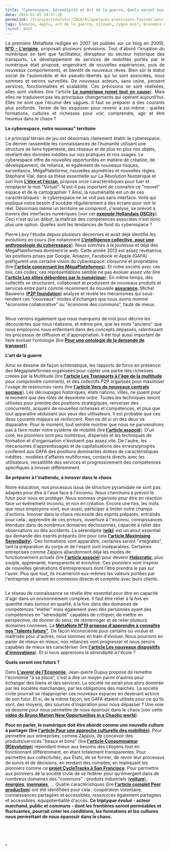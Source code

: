 ```yaml
---
title: "Cyberespace, Sérendipité et Art de la guerre, Quels seront nos futurs ?"
date: 2014-01-05 14:57:28
permalink: /transportsdufutur/2014/01/quelques-previsions-fausses-pour-2014.html
tags: [Amazon, Apple, art de la guerre, citoyen, cygne noir, économie de l'expérience, économie fonctionnalité, google, holoptisme, innovation, intelligence collective, open innovation]
layout: post
---
```


<p style="text-align: justify">La première MétaNote rédigée en 2007 (et publiée sur ce blog en 2009), <a href="https://gabrielplassat.github.io/transportsdufutur/2009/11/le-passage-de-lobjet-vehicule-aux-services-de-mobilite-une-chance.html" target="_blank"><strong>N°0 - L'origine</strong></a>, proposait plusieurs prévisions. Tout d'abord l'irruption du numérique en tant que facilitateur, disrupteur du secteur historique des transports. Le développement de services de mobilités portés par le numérique était proposé, engendrant de nouvelles expériences, puis de nouveaux comportements, et bientôt de nouveaux rêves. Bien sûr le statut social de l'automobile et les pseudo-libertés qui lui sont associées, nous sommes et serons surveillés. De nouveaux acteurs, sans usine, pensent services, fonctionnalités et scalabilité. Ces prévisions se sont réalisées, elles sont visibles (lire l'article <a href="http://www.ionis-group.com/actualites/gilles-babinet" target="_blank"><strong>Le numérique remet tout en cause</strong></a>). Mais elles ne traduisent pas les principaux changements qui opérent aujourd'hui. Elles ne sont que l'écume des vagues. Il faut se préparer à des courants plus profonds. Tenter de les esquisser pour revenir à soi-même : quelles formations, cultures et richesses pour voir, comprendre, agir et être heureux dans le chaos ?</p> <p style="text-align: justify"></p>  <!--more-->  <p style="text-align: justify"><strong>Le cyberespace, notre nouveau" territoire</strong></p> <p style=""text-align: justify"">Le principal terrain de jeu est désormais clairement établi: le cyberespace. Ce dernier rassemble les connaissances de l'humanité utilisant une structure de liens hypertexte, des réseaux et de plus en plus nos objets, révélant des données inédites sur nos pratiques et nos usages. Le cyberespace offre de nouvelles opportunités en matière de création, de développement, de reliance, et également de nouveaux risques, surveillance, MégaPlateforme, nouvelles asymétries et nouvelles règles. Stéphane Vial, dans sa thèse essentielle sur La Révolution Numérique et son livre <a href="https://gabrielplassat.github.io/transportsdufutur/2013/09/la-these-de-stephane-vial-rassemble-des-points-essentiels-a-connaitre-concernant-la-revolution-numerique-la-metanote.html"" target=""_blank""><strong>L'être et l'écran</strong></a>, propose onze caractéristiques pour tuer et remplacer le mot "Virtuel". N'est-il pas important de connaître ce "nouvel" espace et de le cartographier ? Ainsi, la nouménalité est un de ces caractéristiques : le cyberespace ne se voit pas sans interface. Voilà qui explique notre besoin d'accéder régulièrement à des écrans pour voir le réel. Désormais même un territoire se comprend, s'analyse, se prévoit à travers des interfaces numériques (voir cet <a href=""http://oscity.nl/story/?theme=commons&center=574059,6838129&zoom=9"" target=""_blank""><strong>exemple Hollandais OSCity</strong></a>). Ceci n'est qu'un début, la maîtrise des compétences associées n'est donc plus une option. Quelles sont les tendances de fond du cyberespace ?</p> <p style=""text-align: justify"">Pierre Lévy l'étudie depuis plusieurs décennies et avait déjà identifié les évolutions en cours (lire notamment <a href=""http://www.amazon.fr/LIntelligence-collective-Pour-anthropologie-cyberspace/dp/2707126934"" target=""_blank""><strong>L'intelligence collective, pour une anthropologie du cyberespace</strong></a>). Nous sommes à la jeunesse et déjà des MégaPlateformes dominent le web. Cette année 2013 est assez révélatrice, les positions prises par Google, Amazon, Facebook et Apple (GAFA) préfigurent une certaine vision du cyberespace: cloisonné et propriétaire (lire <a href=""http://www.buzzfeed.com/jwherrman/the-year-the-platforms-ruled-the-internet"" target=""_blank""><strong>l'article concernant les MégaPlateformes</strong></a>). Et notre société avec ces lois, ces codes, ces représentations semble ne pas évoluer assez vite (lire <a href=""http://www.lemonde.fr/technologies/article/2013/12/26/les-elites-debordees-par-le-numerique_4340397_651865.html"" target=""_blank""><strong>l'article Les élites débordées par le numérique</strong></a>). En même temps, des collectifs se structurent, collaborent et produisent de nouveaux produits et services entre pairs comme récemment de nouvelle <strong><a href=""http://www.fastcoexist.com/3021024/a-social-network-for-insurance-that-cuts-costs-and-reduces-fraud"" target=""_blank"">assurance</a>. </strong>Michel Bauwens (<a href=""http://p2pfoundation.net/"" target=""_blank""><strong>P2P foundation</strong></a>) analyse et révèle les mécanismes qui sous-tendent ces "nouveaux" modes d'échanges que nous avons nommé "économie collaborative" ou "économie des communs", faute de mieux.</p> <p style=""text-align: justify""><a class=""asset-img-link"" href="https://gabrielplassat.github.io/transportsdufutur/wp-content/uploads/sites/6/old/6a0120a66d2ad4970b01a3fbb48742970b-pi.jpg""><img alt=""P2PBusinessVisualization1"" border=""0"" class=""asset  asset-image at-xid-6a0120a66d2ad4970b01a3fbb48742970b image-full img-responsive"" src=""/wp-content/uploads/sites/6/old/6a0120a66d2ad4970b01a3fbb48742970b-800wi.jpg"" title=""P2PBusinessVisualization1"" /></a></p> <p style=""text-align: justify"">Nous verrons également que nous manquons de mot pour décrire les découvertes que nous réalisons, et même pire, que les mots "anciens" que nous employons nous enferment dans des concepts dépassés, ralentissant les processus de diffusion et d'appropriation. Il est tout aussi important de faire évoluer l'ontologie (lire <a href="https://gabrielplassat.github.io/transportsdufutur/2013/10/metanote-18-pour-une-ontologie-de-la-demandes-de-transport.html"" target=""_blank""><strong>Pour une ontologie de la demande de transport</strong></a>).</p> <p style=""text-align: justify""><strong>L'art de la guerre</strong></p> <p style=""text-align: justify"">Ainsi se dessine de façon schématique, les rapports de force en présence: des Mégaplateformes organisées pour capter une partie des richesses créées par la Multitude (lire <a href="https://gabrielplassat.github.io/transportsdufutur/2013/02/les-transports-a-lage-de-la-multitude.html"" target=""_blank""><strong>l'article Les Transports à l'âge de la multitude</strong></a> pour comprendre comment), et des collectifs P2P organisés pour maximiser l'usage de ressources rares (lire <a href="https://gabrielplassat.github.io/transportsdufutur/2013/05/inventons-de-nouveaux-contrats-sociaux-entre-les-citoyens-et-la-collectivite-pour-exploiter-nos-53-s.html"" target=""_blank""><strong>l'article Vers de nouveaux contrats sociaux</strong></a>). Les découpages historiques, états nations, villes, ne jouent pour le moment que des rôles de deuxième ordre. Toutes les techniques seront utilisées pour prendre des positions stratégiques, renverser des concurrents, acquérir de nouvelles richesses et compétences, et plus que tout apparaître séduisant aux yeux des utilisateurs. Il est probable que ces deux courants majeurs se renforcent. Rien ne dit si un des deux va disparaître. Pour le moment, tout semble montrer que nous ne parviendrons pas à faire muter notre système de mobilité (lire <a href="https://gabrielplassat.github.io/transportsdufutur/2013/10/nous-echouerons-probablement-a-faire-muter-notre-systeme-de-mobilite.html"" target=""_blank""><strong>l'article associé</strong></a>). D'un coté, les pionniers sont peu nombreux, dispersés et les techniques de formation et d'organisation n'évoluent pas assez vite. De l'autre, les mécanismes d'apprentissages et de capitalisations des erreurs/progrès confèrent aux GAFA des positions dominantes dotées de caractéristiques inédites : modèles d'affaires multiformes, contacts directs avec les utilisateurs, versalitilité des services et progressivement des compétences spécifiques à innover différemment.</p> <p style=""text-align: justify""><strong>Se préparer à l'inattendu, à innover dans le chaos</strong></p> <p style=""text-align: justify"">Notre éducation, nos processus issus de structure pyramidale ne sont pas adaptés pour être à l'aise face à l'inconnu. Nous cherchons à prévoir le futur pour nous en protéger. Nous sommes organisés pour être en réaction face un évènement inconnu, et non en création. Encore une fois, les mots que nous employons vont, eux-aussi, participer à limiter notre champs d'actions. Innover dans le chaos nécessite des esprits préparés, entraînés pour cela : apprendre de ces erreurs, ouverture à l'inconnu, connaissances étendues dans de nombreux domaines décloisonnés, capacité à relier des observations ou des accidents. La sérendipité (<a href=""http://fr.wikipedia.org/wiki/Serendipite"" target=""_blank""><strong>wiki</strong></a>) est un atout essentiel qui demande des esprits préparés (lire pour cela <a href=""http://www.cleanlanguage.co.uk/articles/articles/224/1/Maximising-Serendipity/Page1.html"" target=""_blank""><strong>l'article Maximising Serendipity</strong></a>). Des formations vont apparaître, certaines seront "intégrales", tant la préparation du corps et de l'esprit sont inséparables. Certaines entreprises comme Zappos abandonnent déjà les modes de fonctionnement actuels (lire <a href=""http://qz.com/161210/zappos-is-going-holacratic-no-job-titles-no-managers-no-hierarchy/#/h/37693,1/"" target=""_blank""><strong>l'article associé</strong></a>) pour devenir <a href="https://gabrielplassat.github.io/transportsdufutur/wp-content/uploads/sites/6/2014/01/Holacratie.pdf"" target=""_blank""><strong>Holocratic</strong></a>, plus souple, apprenante, transparente et évolutive. Ces pionniers vont inspirer de nouvelles générations d'entrepreneurs dont l'être prendra le pas sur l'avoir. Plus que tout, ils incarneront eux-mêmes les valeurs portées par l'entreprise et seront en connexion directe et complète avec leurs clients. </p> <p style=""text-align: justify""><a class=""asset-img-link"" href="https://gabrielplassat.github.io/transportsdufutur/wp-content/uploads/sites/6/old/6a0120a66d2ad4970b01a51033b2a3970c-pi.png""><img alt=""Maximising-Serendipity-diagram-v2"" class=""asset  asset-image at-xid-6a0120a66d2ad4970b01a51033b2a3970c"" src=""/wp-content/uploads/sites/6/old/6a0120a66d2ad4970b01a51033b2a3970c-500wi.png"" style=""margin-left: automargin-right: auto"" title=""Maximising-Serendipity-diagram-v2"" /></a></p> <p style=""text-align: justify"">Le réseau de connaissance se révèle être essentiel pour être en capacité d'agir dans un environnement complexe. Il faut être relier à la fois en quantité mais surtout en qualité, à la fois dans des domaines de compétences "métier" mais également avec des personnes ayant des compétences en "sérendipité" capables de critiquer, de mettre en perspective, de donner du sens, de réinterroger et de relier pluieurs domaines connexes. La <a href="https://gabrielplassat.github.io/transportsdufutur/2013/12/quelles-sont-les-evolutions-a-venir-de-nos-structures-familiales-de-nos-communautes-et-donc-de-nous.html"" target=""_blank""><strong>MétaNote N°19 propose d'apprendre à connaître nos "talents futurs"</strong></a>. De façon inconsciente pour certains ou voulue et maîtrisée pour d'autres, nous sommes en train d'évoluer. Nous pourrons en parler de mieux en mieux, nos reliances vont progresser et nous serons capables de mieux les caractériser (lire <a href="https://gabrielplassat.github.io/transportsdufutur/2013/10/les-nouveaux-dispositifs-dinnovations-collectifs.html"" target=""_blank""><strong>l'article Les nouveaux dispositifs d'innovations</strong></a>). Et si nous apprenions la sérendipité à l'école ?</p> <p style=""text-align: justify""><strong>Quels seront nos futurs ?</strong></p> <p style=""text-align: justify"">Dans <a href="https://gabrielplassat.github.io/transportsdufutur/2012/05/les-boites-noires-dans-les-voitures-americaines-projetent-une-nouvelle-fois-les-usa-aux-avant-postes.html"" target=""_blank""><strong>L'avenir de l'Economie</strong></a>, Jean-pierre Dupuy propose de remettre l'économie "à sa place", c'est à dire un moyen parmi d'autres pour échanger des biens et des services. La société ne serait plus alors dominée par les sociétés marchandes, par les obligations des marchés. La société civile pourrait se réapproprier ces nouveaux espaces en devenant actrice de son futur. Et si, de la même façon, les GAFA étaient utilisés pour ce qu'ils sont, des moyens, des sources d'inspiration pour nous dépasser ? Une voie se dessine pour nous permettre de nous épanouïr dans le chaos (voir cette <a href=""http://brunomarion.com/new-opportunities/"" target=""_blank""><strong>vidéo de Bruno Marion New Opportunities in a Chaotic world</strong></a>).</p> <p style=""text-align: justify""><strong>Pour en parler, le numérique doit être abordé comme une nouvelle culture à partager (lire <a href="https://gabrielplassat.github.io/transportsdufutur/2012/12/pour-une-approche-culturelle-des-mobilites-numeriques.html"" target=""_blank"">l'article Pour une approche culturelle des mobilités</a>)</strong>. Pour permettre aux entreprises, comme Zappos, de concevoir des produits/services "beaux et bons" (lire <a href="https://gabrielplassat.github.io/transportsdufutur/2011/10/le-consommateur-du-futur-revolution.html"" target=""_blank""><strong>l'article Consommateur [R]évolution</strong></a>) répondant mieux aux besoins des citoyens tout en fonctionnant différemment, en étant totalement transparentes. Pour permettre aux collectivités, aux Etats, de se former, de revoir leur processus de suivis et de décisions, en rendant des comptes, en impliquant les pionniers comme ce <a href=""http://www.sfcta.org/modeling-and-travel-forecasting/cycletracks-iphone-and-android"" target=""_blank""><strong>projet CycleTracks à San Francisco</strong></a>. Pour permettre aux pionniers de la société civile de se fédérer pour qu'émergent dans de nombreux domaines des "communs" : produits industriels (<a href=""http://p2pfoundation.net/Category:Transportation"" target=""_blank""><strong>voiture</strong></a>), <a href=""http://p2pfoundation.net/Category:Energy"" target=""_blank""><strong>énergies</strong></a>, <a href=""http://p2pfoundation.net/Category:Money"" target=""_blank""><strong>monnaies</strong></a>, ... Quatre caractéristiques (lire <a href=""http://p2pfoundation.net/Peer_Production"" target=""_blank""><strong>l'article complet Peer production</strong></a>) ont été identifiées pour cela : coopération volontaire, connaissances partagées et accessibles, ressources également partagées et accessibles, équipotentialité d'accès.<strong> Ce triptyque <em>évolué</em> - acteur marchand, public et communs - dont les frontières seront perméables et fluctuantes, pourrait créer les conditions, les formations et les cultures nous permettant de nous épanouïr dans le chaos.</strong></p> <p style=""text-align: justify""> </p> <p style=""text-align: justify""> </p>"
